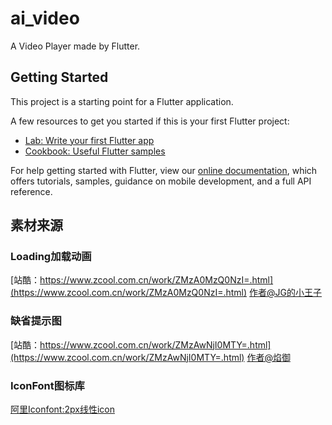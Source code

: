 # ai_video

A Video Player made by Flutter.

## Getting Started

This project is a starting point for a Flutter application.

A few resources to get you started if this is your first Flutter project:

- [Lab: Write your first Flutter app](https://flutter.dev/docs/get-started/codelab)
- [Cookbook: Useful Flutter samples](https://flutter.dev/docs/cookbook)

For help getting started with Flutter, view our 
[online documentation](https://flutter.dev/docs), which offers tutorials, 
samples, guidance on mobile development, and a full API reference.

## 素材来源
### Loading加载动画
[站酷：https://www.zcool.com.cn/work/ZMzA0MzQ0NzI=.html](https://www.zcool.com.cn/work/ZMzA0MzQ0NzI=.html)
[作者@JG的小王子](https://www.zcool.com.cn/u/15028449)


### 缺省提示图
[站酷：https://www.zcool.com.cn/work/ZMzAwNjI0MTY=.html](https://www.zcool.com.cn/work/ZMzAwNjI0MTY=.html)
[作者@焰御](https://www.zcool.com.cn/u/678426)

### IconFont图标库
[阿里Iconfont:2px线性icon](https://www.iconfont.cn/collections/detail?spm=a313x.7781069.0.da5a778a4&cid=6596)